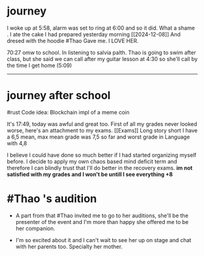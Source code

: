 
# journey 

I woke up at 5:58, alarm was set to ring at 6:00 and so it did. What a shame .
I ate the cake I had prepared yesterday morning [[2024-12-08]]
And dresed with the hoodie #Thao  Gave me. I LOVE HER.

70:27 omw to school. In listening to salvia palth. Thao is going to swim after class, but she said we can call after my guitar lesson at 4:30 so she'll call by the time I get home (5:09)

---
# journey after school 


#rust  Code idea: Blockchain impl of a meme coin


It's 17:49, today was awful and great too. First of all my grades never looked worse, here's an attachment to my exams. [[Exams]]
Long story short I have a 6,5 mean, max mean grade was 7,5 so far and worst grade in Language with 4,8

I believe I could have done so much better if I had started organizing myself before. 
I decide to apply my own chaos based mind deficit term and therefore I can blindly trust that I'll do better in the recovery exams. __im not satisfied with my grades and I won't be untill I see everything +8__
# #Thao 's audition

- A part from that #Thao invited me to go to her auditions, she'll be the presenter of the event and I'm more than happy she offered me to be her companion. 

- I'm so excited about it and I can't wait to see her up on stage and chat with her parents too. Specialty her mother.